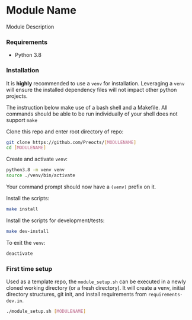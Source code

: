 # Module Name

Module Description

### Requirements
- Python 3.8

### Installation

It is **highly** recommended to use a `venv` for installation. Leveraging a `venv` will ensure the installed dependency files will not impact other python projects.

The instruction below make use of a bash shell and a Makefile.  All commands should be able to be run individually of your shell does not support `make`

Clone this repo and enter root directory of repo:
```bash
git clone https://github.com/Preocts/[MODULENAME]
cd [MODULENAME]
```

Create and activate `venv`:
```bash
python3.8 -m venv venv
source ./venv/bin/activate
```

Your command prompt should now have a `(venv)` prefix on it.

Install the scripts:
```bash
make install
```

Install the scripts for development/tests:
```bash
make dev-install
```

To exit the `venv`:
```bash
deactivate
```

### First time setup

Used as a template repo, the `module_setup.sh` can be executed in a newly cloned working directory (or a fresh directory). It will create a venv, initial directory structures, git init, and install requirements from `requirements-dev.in`.

```bash
./module_setup.sh [MODULENAME]
```
